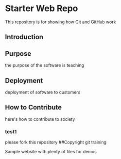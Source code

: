# Starter Web Repo

This repository is for showing how Git and GitHub work

## Introduction
## Purpose
the purpose of the software is teaching
## Deployment
deployment of software
to customers
## How to Contribute
here's how to contribute to society
### test1
please fork this repository
##Copyright
git training

Sample website with plenty of files for demos